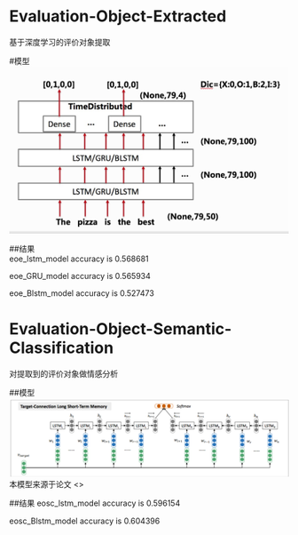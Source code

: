 # Evaluation-Object-Extracted
基于深度学习的评价对象提取

#模型
![](https://github.com/yangzhiye/ImageCache/blob/master/eoe&eosc/eoe.png?raw=true)

##结果    
eoe_lstm_model accuracy is 0.568681

eoe_GRU_model accuracy is 0.565934

eoe_Blstm_model accuracy is 0.527473


# Evaluation-Object-Semantic-Classification
对提取到的评价对象做情感分析

##模型
![](https://github.com/yangzhiye/ImageCache/blob/master/eoe&eosc/eosc.png?raw=true)
本模型来源于论文 <<Effective LSTMs for Target-Dependent Sentiment Classification>>

##结果
eosc_lstm_model accuracy is 0.596154
  
eosc_Blstm_model accuracy is 0.604396
